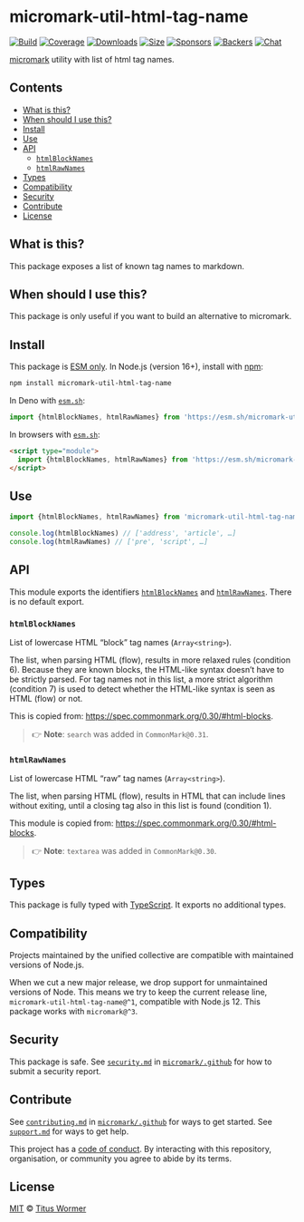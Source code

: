 # micromark-util-html-tag-name

[![Build][build-badge]][build]
[![Coverage][coverage-badge]][coverage]
[![Downloads][downloads-badge]][downloads]
[![Size][bundle-size-badge]][bundle-size]
[![Sponsors][sponsors-badge]][opencollective]
[![Backers][backers-badge]][opencollective]
[![Chat][chat-badge]][chat]

[micromark][] utility with list of html tag names.

## Contents

*   [What is this?](#what-is-this)
*   [When should I use this?](#when-should-i-use-this)
*   [Install](#install)
*   [Use](#use)
*   [API](#api)
    *   [`htmlBlockNames`](#htmlblocknames)
    *   [`htmlRawNames`](#htmlrawnames)
*   [Types](#types)
*   [Compatibility](#compatibility)
*   [Security](#security)
*   [Contribute](#contribute)
*   [License](#license)

## What is this?

This package exposes a list of known tag names to markdown.

## When should I use this?

This package is only useful if you want to build an alternative to micromark.

## Install

This package is [ESM only][esm].
In Node.js (version 16+), install with [npm][]:

```sh
npm install micromark-util-html-tag-name
```

In Deno with [`esm.sh`][esmsh]:

```js
import {htmlBlockNames, htmlRawNames} from 'https://esm.sh/micromark-util-html-tag-name@1'
```

In browsers with [`esm.sh`][esmsh]:

```html
<script type="module">
  import {htmlBlockNames, htmlRawNames} from 'https://esm.sh/micromark-util-html-tag-name@1?bundle'
</script>
```

## Use

```js
import {htmlBlockNames, htmlRawNames} from 'micromark-util-html-tag-name'

console.log(htmlBlockNames) // ['address', 'article', …]
console.log(htmlRawNames) // ['pre', 'script', …]
```

## API

This module exports the identifiers [`htmlBlockNames`][api-html-block-names]
and [`htmlRawNames`][api-html-raw-names].
There is no default export.

### `htmlBlockNames`

List of lowercase HTML “block” tag names (`Array<string>`).

The list, when parsing HTML (flow), results in more relaxed rules (condition
6\).
Because they are known blocks, the HTML-like syntax doesn’t have to be strictly
parsed.
For tag names not in this list, a more strict algorithm (condition 7) is used
to detect whether the HTML-like syntax is seen as HTML (flow) or not.

This is copied from:
<https://spec.commonmark.org/0.30/#html-blocks>.

> 👉 **Note**: `search` was added in `CommonMark@0.31`.

### `htmlRawNames`

List of lowercase HTML “raw” tag names (`Array<string>`).

The list, when parsing HTML (flow), results in HTML that can include lines
without exiting, until a closing tag also in this list is found (condition
1\).

This module is copied from:
<https://spec.commonmark.org/0.30/#html-blocks>.

> 👉 **Note**: `textarea` was added in `CommonMark@0.30`.

## Types

This package is fully typed with [TypeScript][].
It exports no additional types.

## Compatibility

Projects maintained by the unified collective are compatible with maintained
versions of Node.js.

When we cut a new major release, we drop support for unmaintained versions of
Node.
This means we try to keep the current release line,
`micromark-util-html-tag-name@^1`, compatible with Node.js 12.
This package works with `micromark@^3`.

## Security

This package is safe.
See [`security.md`][securitymd] in [`micromark/.github`][health] for how to
submit a security report.

## Contribute

See [`contributing.md`][contributing] in [`micromark/.github`][health] for ways
to get started.
See [`support.md`][support] for ways to get help.

This project has a [code of conduct][coc].
By interacting with this repository, organisation, or community you agree to
abide by its terms.

## License

[MIT][license] © [Titus Wormer][author]

<!-- Definitions -->

[build-badge]: https://github.com/micromark/micromark/workflows/main/badge.svg

[build]: https://github.com/micromark/micromark/actions

[coverage-badge]: https://img.shields.io/codecov/c/github/micromark/micromark.svg

[coverage]: https://codecov.io/github/micromark/micromark

[downloads-badge]: https://img.shields.io/npm/dm/micromark-util-html-tag-name.svg

[downloads]: https://www.npmjs.com/package/micromark-util-html-tag-name

[bundle-size-badge]: https://img.shields.io/badge/dynamic/json?label=minzipped%20size&query=$.size.compressedSize&url=https://deno.bundlejs.com/?q=micromark-util-html-tag-name

[bundle-size]: https://bundlejs.com/?q=micromark-util-html-tag-name

[sponsors-badge]: https://opencollective.com/unified/sponsors/badge.svg

[backers-badge]: https://opencollective.com/unified/backers/badge.svg

[opencollective]: https://opencollective.com/unified

[npm]: https://docs.npmjs.com/cli/install

[esm]: https://gist.github.com/sindresorhus/a39789f98801d908bbc7ff3ecc99d99c

[esmsh]: https://esm.sh

[chat-badge]: https://img.shields.io/badge/chat-discussions-success.svg

[chat]: https://github.com/micromark/micromark/discussions

[license]: https://github.com/micromark/micromark/blob/main/license

[author]: https://wooorm.com

[health]: https://github.com/micromark/.github

[securitymd]: https://github.com/micromark/.github/blob/main/security.md

[contributing]: https://github.com/micromark/.github/blob/main/contributing.md

[support]: https://github.com/micromark/.github/blob/main/support.md

[coc]: https://github.com/micromark/.github/blob/main/code-of-conduct.md

[typescript]: https://www.typescriptlang.org

[micromark]: https://github.com/micromark/micromark

[api-html-block-names]: #htmlblocknames

[api-html-raw-names]: #htmlrawnames

